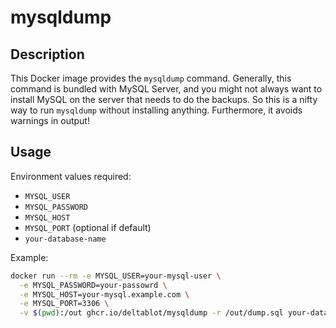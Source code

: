 # mysqldump

## Description

This Docker image provides the `mysqldump` command. Generally, this command is bundled with MySQL Server, and you might not always want to install MySQL on the server that needs to do the backups. So this is a nifty way to run `mysqldump` without installing anything. Furthermore, it avoids warnings in output!

## Usage

Environment values required:

* `MYSQL_USER`
* `MYSQL_PASSWORD`
* `MYSQL_HOST`
* `MYSQL_PORT` (optional if default)
* `your-database-name`

Example:

~~~bash
docker run --rm -e MYSQL_USER=your-mysql-user \
  -e MYSQL_PASSWORD=your-passowrd \
  -e MYSQL_HOST=your-mysql.example.com \
  -e MYSQL_PORT=3306 \
  -v $(pwd):/out ghcr.io/deltablot/mysqldump -r /out/dump.sql your-database-name
~~~
